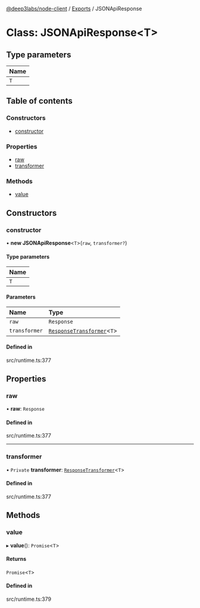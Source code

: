 [@deep3labs/node-client](../README.md) / [Exports](../modules.md) / JSONApiResponse

# Class: JSONApiResponse<T\>

## Type parameters

| Name |
| :------ |
| `T` |

## Table of contents

### Constructors

- [constructor](JSONApiResponse.md#constructor)

### Properties

- [raw](JSONApiResponse.md#raw)
- [transformer](JSONApiResponse.md#transformer)

### Methods

- [value](JSONApiResponse.md#value)

## Constructors

### constructor

• **new JSONApiResponse**<`T`\>(`raw`, `transformer?`)

#### Type parameters

| Name |
| :------ |
| `T` |

#### Parameters

| Name | Type |
| :------ | :------ |
| `raw` | `Response` |
| `transformer` | [`ResponseTransformer`](../interfaces/ResponseTransformer.md)<`T`\> |

#### Defined in

src/runtime.ts:377

## Properties

### raw

• **raw**: `Response`

#### Defined in

src/runtime.ts:377

___

### transformer

• `Private` **transformer**: [`ResponseTransformer`](../interfaces/ResponseTransformer.md)<`T`\>

#### Defined in

src/runtime.ts:377

## Methods

### value

▸ **value**(): `Promise`<`T`\>

#### Returns

`Promise`<`T`\>

#### Defined in

src/runtime.ts:379
